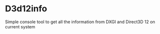 # D3d12info
Simple console tool to get all the information from DXGI and Direct3D 12 on current system
